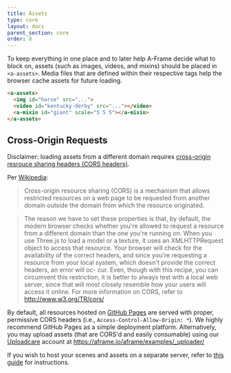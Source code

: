 ```yaml
---
title: Assets
type: core
layout: docs
parent_section: core
order: 8
---
```


To keep everything in one place and to later help A-Frame decide what to block on, assets (such as images, videos, and mixins) should be placed in `<a-assets>`. Media files that are defined within their respective tags help the browser cache assets for future loading.

```html
<a-assets>
  <img id="horse" src="...">
  <video id="kentucky-derby" src="..."></video>
  <a-mixin id="giant" scale="5 5 5"></a-mixin>
</a-assets>
```

## Cross-Origin Requests

Disclaimer: loading assets from a different domain requires [cross-origin resrouce sharing headers (CORS headers)](https://en.wikipedia.org/wiki/Cross-origin_resource_sharing).

Per [Wikipedia](https://en.wikipedia.org/wiki/Cross-origin_resource_sharing):

> Cross-origin resource sharing (CORS) is a mechanism that allows restricted resources on a web page to be requested from another domain outside the domain from which the resource originated.

> The reason we have to set these properties is that, by default, the modern browser checks whether you're allowed to request a resource from a different domain than the one you're running on. When you use Three.js to load a model or a texture, it uses an  XMLHTTPRequest  object to access that resource. Your browser will check for the availability of the correct headers, and since you're requesting a resource from your local system, which doesn't provide the correct headers, an error will oc- cur. Even, though with this recipe, you can circumvent this restriction, it is better to always test with a local web server, since that will most closely resemble how your users will access it online. For more information on CORS, refer to http://www.w3.org/TR/cors/

By default, all resources hosted on [GitHub Pages](https://pages.github.com/) are served with proper, permissive CORS headers (i.e., `Access-Control-Allow-Origin: *`). We highly recommend GitHub Pages as a simple deployment platform. Alternatively, you may upload assets (that are CORS'd and easily consumable) using our [Uploadcare](https://uploadcare.com/) account at https://aframe.io/aframe/examples/_uploader/

If you wish to host your scenes and assets on a separate server, refer to [this guide](http://enable-cors.org/server.html) for instructions.
